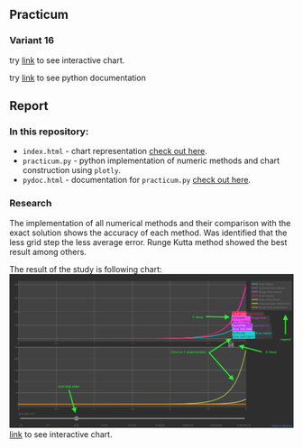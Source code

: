 ## Practicum
### Variant 16

try [link](https://indionapolis.github.io/DE/) to see interactive chart.

try [link](https://indionapolis.github.io/DE/pydoc) to see python documentation

## Report

### In this repository:

* ```index.html``` - chart representation [check out here](https://indionapolis.github.io/DE/).
* ```practicum.py``` - python implementation of numeric methods and chart construction using ```plotly```.
* ```pydoc.html``` - documentation for ```practicum.py``` [check out here](https://indionapolis.github.io/DE/pydoc).

### Research
The implementation of all numerical methods and their comparison with the exact solution shows the accuracy of each method. Was identified that the less grid step the less average error. Runge Kutta method showed the best result among others.

The result of the study is following chart:
![none](https://github.com/indionapolis/DE/blob/master/src/sample.png "Chart sample")[link](https://indionapolis.github.io/DE/) to see interactive chart.
